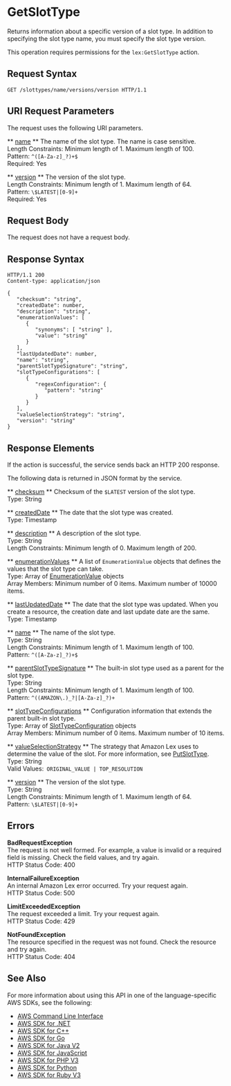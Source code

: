 # GetSlotType<a name="API_GetSlotType"></a>

Returns information about a specific version of a slot type\. In addition to specifying the slot type name, you must specify the slot type version\.

This operation requires permissions for the `lex:GetSlotType` action\.

## Request Syntax<a name="API_GetSlotType_RequestSyntax"></a>

```
GET /slottypes/name/versions/version HTTP/1.1
```

## URI Request Parameters<a name="API_GetSlotType_RequestParameters"></a>

The request uses the following URI parameters\.

 ** [name](#API_GetSlotType_RequestSyntax) **   <a name="lex-GetSlotType-request-name"></a>
The name of the slot type\. The name is case sensitive\.   
Length Constraints: Minimum length of 1\. Maximum length of 100\.  
Pattern: `^([A-Za-z]_?)+$`   
Required: Yes

 ** [version](#API_GetSlotType_RequestSyntax) **   <a name="lex-GetSlotType-request-version"></a>
The version of the slot type\.   
Length Constraints: Minimum length of 1\. Maximum length of 64\.  
Pattern: `\$LATEST|[0-9]+`   
Required: Yes

## Request Body<a name="API_GetSlotType_RequestBody"></a>

The request does not have a request body\.

## Response Syntax<a name="API_GetSlotType_ResponseSyntax"></a>

```
HTTP/1.1 200
Content-type: application/json

{
   "checksum": "string",
   "createdDate": number,
   "description": "string",
   "enumerationValues": [ 
      { 
         "synonyms": [ "string" ],
         "value": "string"
      }
   ],
   "lastUpdatedDate": number,
   "name": "string",
   "parentSlotTypeSignature": "string",
   "slotTypeConfigurations": [ 
      { 
         "regexConfiguration": { 
            "pattern": "string"
         }
      }
   ],
   "valueSelectionStrategy": "string",
   "version": "string"
}
```

## Response Elements<a name="API_GetSlotType_ResponseElements"></a>

If the action is successful, the service sends back an HTTP 200 response\.

The following data is returned in JSON format by the service\.

 ** [checksum](#API_GetSlotType_ResponseSyntax) **   <a name="lex-GetSlotType-response-checksum"></a>
Checksum of the `$LATEST` version of the slot type\.  
Type: String

 ** [createdDate](#API_GetSlotType_ResponseSyntax) **   <a name="lex-GetSlotType-response-createdDate"></a>
The date that the slot type was created\.  
Type: Timestamp

 ** [description](#API_GetSlotType_ResponseSyntax) **   <a name="lex-GetSlotType-response-description"></a>
A description of the slot type\.  
Type: String  
Length Constraints: Minimum length of 0\. Maximum length of 200\.

 ** [enumerationValues](#API_GetSlotType_ResponseSyntax) **   <a name="lex-GetSlotType-response-enumerationValues"></a>
A list of `EnumerationValue` objects that defines the values that the slot type can take\.  
Type: Array of [EnumerationValue](API_EnumerationValue.md) objects  
Array Members: Minimum number of 0 items\. Maximum number of 10000 items\.

 ** [lastUpdatedDate](#API_GetSlotType_ResponseSyntax) **   <a name="lex-GetSlotType-response-lastUpdatedDate"></a>
The date that the slot type was updated\. When you create a resource, the creation date and last update date are the same\.  
Type: Timestamp

 ** [name](#API_GetSlotType_ResponseSyntax) **   <a name="lex-GetSlotType-response-name"></a>
The name of the slot type\.  
Type: String  
Length Constraints: Minimum length of 1\. Maximum length of 100\.  
Pattern: `^([A-Za-z]_?)+$` 

 ** [parentSlotTypeSignature](#API_GetSlotType_ResponseSyntax) **   <a name="lex-GetSlotType-response-parentSlotTypeSignature"></a>
The built\-in slot type used as a parent for the slot type\.  
Type: String  
Length Constraints: Minimum length of 1\. Maximum length of 100\.  
Pattern: `^((AMAZON\.)_?|[A-Za-z]_?)+` 

 ** [slotTypeConfigurations](#API_GetSlotType_ResponseSyntax) **   <a name="lex-GetSlotType-response-slotTypeConfigurations"></a>
Configuration information that extends the parent built\-in slot type\.  
Type: Array of [SlotTypeConfiguration](API_SlotTypeConfiguration.md) objects  
Array Members: Minimum number of 0 items\. Maximum number of 10 items\.

 ** [valueSelectionStrategy](#API_GetSlotType_ResponseSyntax) **   <a name="lex-GetSlotType-response-valueSelectionStrategy"></a>
The strategy that Amazon Lex uses to determine the value of the slot\. For more information, see [PutSlotType](API_PutSlotType.md)\.  
Type: String  
Valid Values:` ORIGINAL_VALUE | TOP_RESOLUTION` 

 ** [version](#API_GetSlotType_ResponseSyntax) **   <a name="lex-GetSlotType-response-version"></a>
The version of the slot type\.  
Type: String  
Length Constraints: Minimum length of 1\. Maximum length of 64\.  
Pattern: `\$LATEST|[0-9]+` 

## Errors<a name="API_GetSlotType_Errors"></a>

 **BadRequestException**   
The request is not well formed\. For example, a value is invalid or a required field is missing\. Check the field values, and try again\.  
HTTP Status Code: 400

 **InternalFailureException**   
An internal Amazon Lex error occurred\. Try your request again\.  
HTTP Status Code: 500

 **LimitExceededException**   
The request exceeded a limit\. Try your request again\.  
HTTP Status Code: 429

 **NotFoundException**   
The resource specified in the request was not found\. Check the resource and try again\.  
HTTP Status Code: 404

## See Also<a name="API_GetSlotType_SeeAlso"></a>

For more information about using this API in one of the language\-specific AWS SDKs, see the following:
+  [ AWS Command Line Interface](https://docs.aws.amazon.com/goto/aws-cli/lex-models-2017-04-19/GetSlotType) 
+  [ AWS SDK for \.NET](https://docs.aws.amazon.com/goto/DotNetSDKV3/lex-models-2017-04-19/GetSlotType) 
+  [ AWS SDK for C\+\+](https://docs.aws.amazon.com/goto/SdkForCpp/lex-models-2017-04-19/GetSlotType) 
+  [ AWS SDK for Go](https://docs.aws.amazon.com/goto/SdkForGoV1/lex-models-2017-04-19/GetSlotType) 
+  [ AWS SDK for Java V2](https://docs.aws.amazon.com/goto/SdkForJavaV2/lex-models-2017-04-19/GetSlotType) 
+  [ AWS SDK for JavaScript](https://docs.aws.amazon.com/goto/AWSJavaScriptSDK/lex-models-2017-04-19/GetSlotType) 
+  [ AWS SDK for PHP V3](https://docs.aws.amazon.com/goto/SdkForPHPV3/lex-models-2017-04-19/GetSlotType) 
+  [ AWS SDK for Python](https://docs.aws.amazon.com/goto/boto3/lex-models-2017-04-19/GetSlotType) 
+  [ AWS SDK for Ruby V3](https://docs.aws.amazon.com/goto/SdkForRubyV3/lex-models-2017-04-19/GetSlotType) 